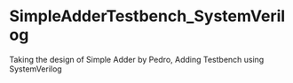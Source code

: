 # SimpleAdderTestbench_SystemVerilog
Taking the design of Simple Adder by Pedro, Adding Testbench using SystemVerilog
